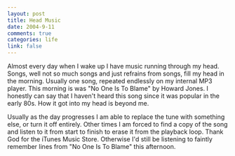 ```yaml
--- 
layout: post
title: Head Music
date: 2004-9-11
comments: true
categories: life
link: false
---
```

Almost every day when I wake up I have music running through my head. Songs, well not so much songs and just refrains from songs, fill my head in the morning. Usually one song, repeated endlessly on my internal MP3 player. This morning is was "No One Is To Blame" by Howard Jones. I honestly can say that I haven't heard this song since it was popular in the early 80s. How it got into my head is beyond me.

Usually as the day progresses I am able to replace the tune with something else, or turn it off entirely. Other times I am forced to find a copy of the song and listen to it from start to finish to erase it from the playback loop. Thank God for the iTunes Music Store. Otherwise I'd still be listening to faintly remember lines from "No One Is To Blame" this afternoon.
